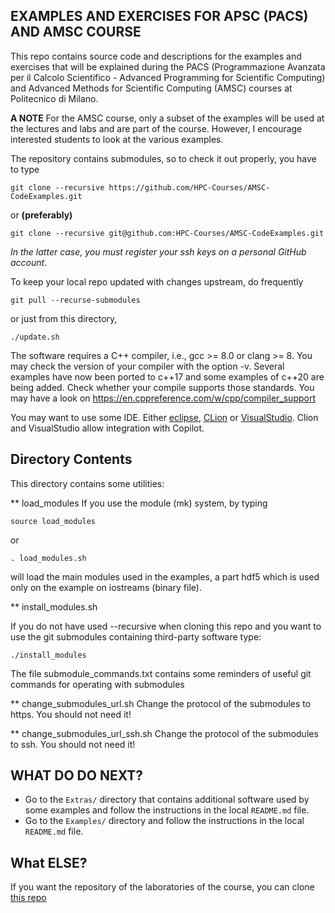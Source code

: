 EXAMPLES AND EXERCISES FOR APSC (PACS) AND AMSC COURSE
--------------------------------------

This repo contains source code and descriptions for the examples and exercises
that will be explained during the PACS (Programmazione Avanzata per il Calcolo
Scientifico - Advanced Programming for Scientific Computing) and Advanced Methods for Scientific Computing (AMSC) courses at Politecnico di Milano.

**A NOTE** For the AMSC course, only a subset of the examples will be used at the lectures and labs and are part of the course. However, I encourage interested students to look at the various examples.

The repository contains submodules, so to check it out properly, you have to type

```
git clone --recursive https://github.com/HPC-Courses/AMSC-CodeExamples.git
```

or **(preferably)**

```
git clone --recursive git@github.com:HPC-Courses/AMSC-CodeExamples.git
```
*In the latter case, you must register your ssh keys on a personal GitHub account*.

To keep your local repo updated with changes upstream, do frequently

```
git pull --recurse-submodules
```

or just from this directory,

```
./update.sh
```

The software requires a C++ compiler, i.e., gcc >= 8.0 or clang >= 8.
You may check the version of your compiler with the option -v. Several examples have now been ported to c++17
and some examples of c++20 are being added. Check whether your compile supports those standards. You may have a look
on https://en.cppreference.com/w/cpp/compiler_support

You may want to use some IDE. Either [eclipse](https://www.eclipse.org/ide/), [CLion](https://www.jetbrains.com/clion/) or [VisualStudio](https://www.jetbrains.com/clion/). Clion and VisualStudio allow integration with Copilot.

## Directory Contents ##
This directory contains some utilities:

**  load_modules
If you use the module (mk) system, by typing

```
source load_modules
```
or
```
. load_modules.sh
```

will load the main modules used in the examples, a part hdf5 which is used only on the example on iostreams (binary file).

**  install_modules.sh

If you do not have used --recursive when cloning this repo and you want to use
the git submodules containing third-party software type:
```
./install_modules
```

The file submodule_commands.txt contains some reminders of useful git commands for operating with submodules


** change_submodules_url.sh
Change the protocol of the submodules to https. You should not need it!

** change_submodules_url_ssh.sh
Change the protocol of the submodules to ssh. You should not need it!

## WHAT DO DO NEXT? ##

- Go to the `Extras/` directory that contains additional software used by some examples and follow the instructions in the local `README.md` file.
- Go to the `Examples/` directory and follow the instructions in the local `README.md` file. 

## What ELSE? ##

If you want the repository of the laboratories of the course, you can clone  [this repo](https://github.com/HPC-Courses/AMSC-Labs)


